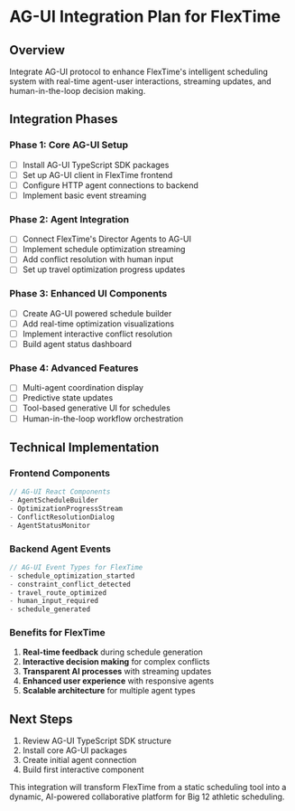 # AG-UI Integration Plan for FlexTime

## Overview
Integrate AG-UI protocol to enhance FlexTime's intelligent scheduling system with real-time agent-user interactions, streaming updates, and human-in-the-loop decision making.

## Integration Phases

### Phase 1: Core AG-UI Setup
- [ ] Install AG-UI TypeScript SDK packages
- [ ] Set up AG-UI client in FlexTime frontend
- [ ] Configure HTTP agent connections to backend
- [ ] Implement basic event streaming

### Phase 2: Agent Integration
- [ ] Connect FlexTime's Director Agents to AG-UI
- [ ] Implement schedule optimization streaming
- [ ] Add conflict resolution with human input
- [ ] Set up travel optimization progress updates

### Phase 3: Enhanced UI Components
- [ ] Create AG-UI powered schedule builder
- [ ] Add real-time optimization visualizations
- [ ] Implement interactive conflict resolution
- [ ] Build agent status dashboard

### Phase 4: Advanced Features
- [ ] Multi-agent coordination display
- [ ] Predictive state updates
- [ ] Tool-based generative UI for schedules
- [ ] Human-in-the-loop workflow orchestration

## Technical Implementation

### Frontend Components
```typescript
// AG-UI React Components
- AgentScheduleBuilder
- OptimizationProgressStream
- ConflictResolutionDialog
- AgentStatusMonitor
```

### Backend Agent Events
```typescript
// AG-UI Event Types for FlexTime
- schedule_optimization_started
- constraint_conflict_detected
- travel_route_optimized
- human_input_required
- schedule_generated
```

### Benefits for FlexTime
1. **Real-time feedback** during schedule generation
2. **Interactive decision making** for complex conflicts
3. **Transparent AI processes** with streaming updates
4. **Enhanced user experience** with responsive agents
5. **Scalable architecture** for multiple agent types

## Next Steps
1. Review AG-UI TypeScript SDK structure
2. Install core AG-UI packages
3. Create initial agent connection
4. Build first interactive component

This integration will transform FlexTime from a static scheduling tool into a dynamic, AI-powered collaborative platform for Big 12 athletic scheduling.